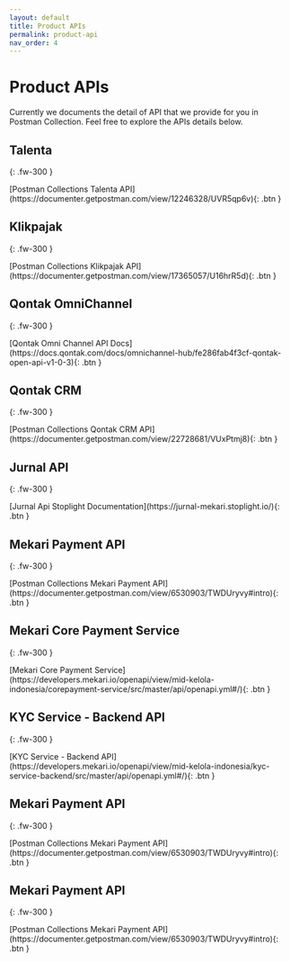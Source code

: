 ```yaml
---
layout: default
title: Product APIs
permalink: product-api
nav_order: 4
---
```


# Product APIs

Currently we documents the detail of API that we provide for you in Postman Collection. Feel free to explore the APIs details below.

## Talenta
{: .fw-300 }

<span class="fs-3">
[Postman Collections Talenta API](https://documenter.getpostman.com/view/12246328/UVR5qp6v){: .btn }
</span>

## Klikpajak
{: .fw-300 }

<span class="fs-3">
[Postman Collections Klikpajak API](https://documenter.getpostman.com/view/17365057/U16hrR5d){: .btn }
</span>

## Qontak OmniChannel
{: .fw-300 }

<span class="fs-3">
[Qontak Omni Channel API Docs](https://docs.qontak.com/docs/omnichannel-hub/fe286fab4f3cf-qontak-open-api-v1-0-3){: .btn }
</span>

## Qontak CRM
{: .fw-300 }

<span class="fs-3">
[Postman Collections Qontak CRM API](https://documenter.getpostman.com/view/22728681/VUxPtmj8){: .btn }
</span>

## Jurnal API
{: .fw-300 }

<span class="fs-3">
[Jurnal Api Stoplight Documentation](https://jurnal-mekari.stoplight.io/){: .btn }
</span>

## Mekari Payment API
{: .fw-300 }

<span class="fs-3">
[Postman Collections Mekari Payment API](https://documenter.getpostman.com/view/6530903/TWDUryvy#intro){: .btn }
</span>

## Mekari Core Payment Service
{: .fw-300 }

<span class="fs-3">
[Mekari Core Payment Service](https://developers.mekari.io/openapi/view/mid-kelola-indonesia/corepayment-service/src/master/api/openapi.yml#/){: .btn }
</span>


## KYC Service - Backend API
{: .fw-300 }

<span class="fs-3">
[KYC Service - Backend API](https://developers.mekari.io/openapi/view/mid-kelola-indonesia/kyc-service-backend/src/master/api/openapi.yml#/){: .btn }
</span>


## Mekari Payment API
{: .fw-300 }

<span class="fs-3">
[Postman Collections Mekari Payment API](https://documenter.getpostman.com/view/6530903/TWDUryvy#intro){: .btn }
</span>


## Mekari Payment API
{: .fw-300 }

<span class="fs-3">
[Postman Collections Mekari Payment API](https://documenter.getpostman.com/view/6530903/TWDUryvy#intro){: .btn }
</span>
